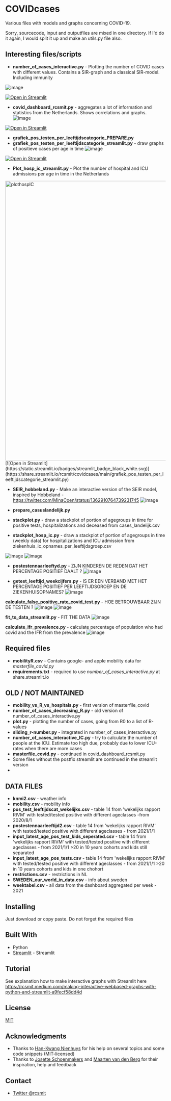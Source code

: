 # COVIDcases

Various files with models and graphs concerning COVID-19. 

Sorry, sourcecode, input and outputfiles are mixed in one directory. If I'd do it again, I would split it up and make an utils.py file also. 

## Interesting files/scripts
* **number_of_cases_interactive.py** - Plotting the number of COVID cases with different values. Contains a SIR-graph and a classical SIR-model. Including immunity

![image](https://user-images.githubusercontent.com/1609141/112731094-945b9280-8f35-11eb-8c3d-a99e5f48487d.png)

 [![Open in Streamlit](https://static.streamlit.io/badges/streamlit_badge_black_white.svg)](https://share.streamlit.io/rcsmit/covidcases/main/number_of_cases_interactive.py)

* **covid_dashboard_rcsmit.py** - aggregates a lot of information and statistics from the Netherlands. Shows correlations and graphs. 
![image](https://user-images.githubusercontent.com/1609141/112730553-8b1cf680-8f32-11eb-83f6-1569f5114678.png)

 [![Open in Streamlit](https://static.streamlit.io/badges/streamlit_badge_black_white.svg)](https://share.streamlit.io/rcsmit/covidcases/main/covid_dashboard_rcsmit.py)

* **grafiek_pos_testen_per_leeftijdscategorie_PREPARE.py**
* **grafiek_pos_testen_per_leeftijdscategorie_streamlit.py** - draw graphs of positieve cases per age in time
 ![image](https://user-images.githubusercontent.com/1609141/112730260-e0f09f00-8f30-11eb-9bff-a835c2f965f7.png)

 [![Open in Streamlit](https://static.streamlit.io/badges/streamlit_badge_black_white.svg)](https://share.streamlit.io/rcsmit/covidcases/main/grafiek_pos_testen_per_leeftijdscategorie_streamlit.py)

* **Plot_hosp_ic_streamlit.py** - Plot the number of hospital and ICU admissions per age in time in the Netherlands
<img width="877" alt="plothospIC" src="https://user-images.githubusercontent.com/1609141/118802804-e02a1880-b8a2-11eb-8772-cc495bf7bca8.png">
[![Open in Streamlit](https://static.streamlit.io/badges/streamlit_badge_black_white.svg)](https://share.streamlit.io/rcsmit/covidcases/main/grafiek_pos_testen_per_leeftijdscategorie_streamlit.py)


* **SEIR_hobbeland.py** -  Make an interactive version of the SEIR model, inspired by Hobbeland - https://twitter.com/MinaCoen/status/1362910764739231745
![image](https://user-images.githubusercontent.com/1609141/112730583-adaf0f80-8f32-11eb-9517-0b2fd6443c42.png)

* **prepare_casuslandelijk.py** 
* **stackplot.py** - draw a stackplot of portion of agegroups in time for positive tests, hospitalizations and deceased from cases_landelijk.csv
* **stackplot_hosp_ic.py** - draw a stackplot of portion of agegroups in time (weekly data) for  hospitalizations and ICU admission from ziekenhuis_ic_opnames_per_leeftijdsgroep.csv

![image](https://user-images.githubusercontent.com/1609141/112730524-527d1d00-8f32-11eb-9747-9f41de65a80b.png)
![image](https://user-images.githubusercontent.com/1609141/112730428-cb2fa980-8f31-11eb-8349-1839c8ddd84c.png)

* **postestennaarleeftyd.py** - ZIJN KINDEREN DE REDEN DAT HET PERCENTAGE POSITIEF DAALT ?
![image](https://user-images.githubusercontent.com/1609141/112730409-ab988100-8f31-11eb-9c8c-742fe94f2f98.png)

* **getest_leeftijd_weekcijfers.py** -  IS ER EEN VERBAND MET HET PERCENTAGE POSITIEF PER LEEFTIJDSGROEP EN DE ZIEKENHUISOPNAMES?
![image](https://user-images.githubusercontent.com/1609141/112730368-7e4bd300-8f31-11eb-8b72-a6d39b579ea9.png)

**calculate_false_positive_rate_covid_test.py** - HOE BETROUWBAAR ZIJN DE TESTEN ?
![image](https://user-images.githubusercontent.com/1609141/115085095-2b4eb580-9f0a-11eb-8c1f-02642e846114.png)
![image](https://user-images.githubusercontent.com/1609141/115085050-14a85e80-9f0a-11eb-9732-87a78ffa73d3.png)

**fit_to_data_streamlit.py** - FIT THE DATA 
![image](https://user-images.githubusercontent.com/1609141/115085210-651fbc00-9f0a-11eb-99e6-6aa4504fd325.png)

**calculate_ifr_prevalence.py** - calculate percentage of population who had covid and the IFR from the prevalence
![image](https://user-images.githubusercontent.com/1609141/115160069-8f05e980-a096-11eb-87f4-106738c6feed.png)

## Required files
* **mobilityR.csv** - Contains google- and apple mobility data for *masterfile_covid.py*
* **requirements.txt** - required to use *number_of_cases_interactive.py* at share.streamlit.io 

## OLD / NOT MAINTAINED
* **mobility_vs_R_vs_hospitals.py** - first version of masterfile_covid
* **number_of_cases_decreasing_R.py** - old version of number_of_cases_interactive.py
* **plot.py** - plotting the number of cases, going from R0 to a list of R-values
* **sliding_r-number.py** - integrated in number_of_cases_interactive.py
* **number_of_cases_interactive_IC.py** - try to calculate the number of people at the ICU. Estimate too high due, probably due to lower ICU-rates when there are more cases
* **masterfile_covid.py** - continued in covid_dashboard_rcsmit.py
* Some files without the postfix streamlit are continued in the streamlit version
* 
## DATA FILES

* **knmi2.csv** - weather info
* **mobility.csv** - mobility info
* **pos_test_leeftijdscat_wekelijks.csv** - table 14 from 'wekelijks rapport RIVM' with tested/tested positive with different ageclasses -from 2020/8/1
* **postestennaarleeftijd2.csv** - table 14 from 'wekelijks rapport RIVM' with tested/tested positive with different ageclasses - from 2021/1/1
* **input_latest_age_pos_test_kids_seperated.csv** - table 14 from 'wekelijks rapport RIVM' with tested/tested positive with different ageclasses - from 2021/1/1 >20 in 10 years cohorts and kids still separated
* **input_latest_age_pos_tests.csv** - table 14 from 'wekelijks rapport RIVM' with tested/tested positive with different ageclasses - from 2021/1/1 >20 in 10 years cohorts and kids in one chohort
* **restrictions.csv** - restrictions in NL
* **SWEDEN_our_world_in_data.csv** - info about sweden
* **weektabel.csv** - all data from the dashboard aggregated per week - 2021

## Installing
Just download or copy paste. Do not forget the required files
## Built With
* Python
* [Streamlit](http://www.streamlit.io/) - Streamlit

## Tutorial
See explanation how to make interactive graphs with Streamlit here 
https://rcsmit.medium.com/making-interactive-webbased-graphs-with-python-and-streamlit-a9fecf58dd4d

## License
[MIT](https://choosealicense.com/licenses/mit/)

## Acknowledgments
* Thanks to [Han-Kwang Nienhuys](https://twitter.com/hk_nien) for his help on several topics and some code snippets (MIT-licensed)
* Thanks to [Josette Schoenmakers](https://twitter.com/JosetteSchoenma) and [Maarten van den Berg](https://twitter.com/mr_Smith_Econ) for their inspiration, help and feedback

## Contact
* [Twitter @rcsmit](https://twitter.com/rcsmit)

